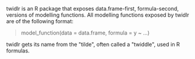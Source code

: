 
<!-- README.md is generated from README.Rmd. Please edit that file -->
twidlr is an R package that exposes data.frame-first, formula-second, versions of modelling functions. All modelling functions exposed by twidlr are of the following format:

> model\_function(data = data.frame, formula = y ~ ...)

twidlr gets its name from the "tilde", often called a "twiddle", used in R formulas.
